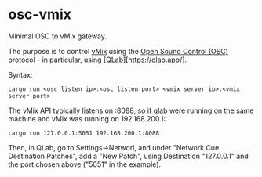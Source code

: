 # osc-vmix

Minimal OSC to vMix gateway.

The purpose is to control [vMix](https://www.vmix.com/) using the [Open Sound Control (OSC)](http://opensoundcontrol.org/)
protocol - in particular, using [QLab][https://qlab.app/].


Syntax:

```
cargo run <osc listen ip>:<osc listen port> <vmix server ip>:<vmix server port>
```

The vMix API typically listens on :8088, so if qlab were running on the same machine and
vMix was running on 192.168.200.1:

```
cargo run 127.0.0.1:5051 192.168.200.1:8088
```

Then, in QLab, go to Settings->Networl, and under "Network Cue Destination Patches",
add a "New Patch", using Destination "127.0.0.1" and the port chosen above ("5051" in the example).
